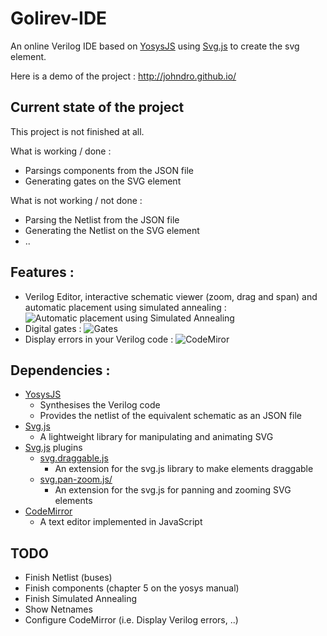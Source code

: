 # Golirev-IDE
An online Verilog IDE based on [YosysJS](http://www.clifford.at/yosys/yosysjs.html) using [Svg.js](http://svgjs.com/) to create the svg element.

Here is a demo of the project : http://johndro.github.io/

## Current state of the project

This project is not finished at all.

What is working / done :
* Parsings components from the JSON file
* Generating gates on the SVG element


What is not working / not done :
* Parsing the Netlist from the JSON file
* Generating the Netlist on the SVG element
* ..

## Features :
* Verilog Editor, interactive schematic viewer (zoom, drag and span) and automatic placement using simulated annealing :
![Automatic placement using Simulated Annealing](http://i.imgur.com/EszUZct.png)
* Digital gates : 
![Gates](http://i.imgur.com/mPVuerk.png)
* Display errors in your Verilog code :
![CodeMiror](http://i.imgur.com/aDx3Kpf.png)

## Dependencies :
* [YosysJS](http://www.clifford.at/yosys/yosysjs.html)
    - Synthesises the Verilog code
    - Provides the netlist of the equivalent schematic as an JSON file
* [Svg.js](http://svgjs.com/)
    - A lightweight library for manipulating and animating SVG
* [Svg.js](http://svgjs.com/) plugins
    - [svg.draggable.js](https://github.com/wout/svg.draggable.js)
      - An extension for the svg.js library to make elements draggable
    - [svg.pan-zoom.js/](https://github.com/jillix/svg.pan-zoom.js/)
      - An extension for the svg.js for panning and zooming SVG elements
* [CodeMirror](http://codemirror.net)
    - A text editor implemented in JavaScript

## TODO
* Finish Netlist (buses)
* Finish components (chapter 5 on the yosys manual)
* Finish Simulated Annealing
* Show Netnames
* Configure CodeMirror (i.e. Display Verilog errors, ..)
